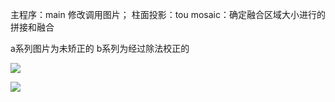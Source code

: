 

主程序：main 
修改调用图片；
柱面投影：tou
mosaic：确定融合区域大小进行的拼接和融合

a系列图片为未矫正的
b系列为经过除法校正的


![](http://p5iojc2zy.bkt.clouddn.com/_posts/_image/d_1234.jpg)

![](http://p5iojc2zy.bkt.clouddn.com/_posts/_image/xg-reas.jpg)
